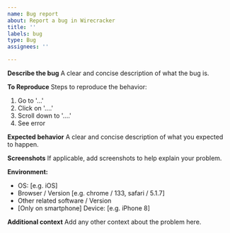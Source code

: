 ```yaml
---
name: Bug report
about: Report a bug in Wirecracker
title: ''
labels: bug
type: Bug
assignees: ''

---
```


**Describe the bug**
A clear and concise description of what the bug is.

**To Reproduce**
Steps to reproduce the behavior:
1. Go to '...'
2. Click on '....'
3. Scroll down to '....'
4. See error

**Expected behavior**
A clear and concise description of what you expected to happen.

**Screenshots**
If applicable, add screenshots to help explain your problem.

**Environment:**
 - OS: [e.g. iOS]
 - Browser / Version [e.g. chrome / 133, safari / 5.1.7]
 - Other related software / Version
 - [Only on smartphone] Device: [e.g. iPhone 8]

**Additional context**
Add any other context about the problem here.
